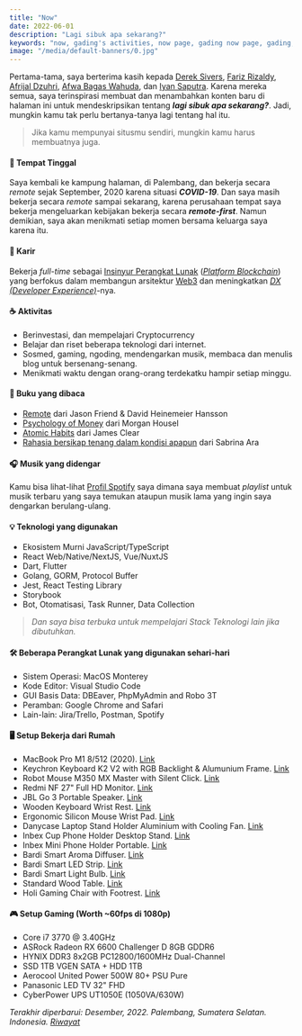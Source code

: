 ```yaml
---
title: "Now"
date: 2022-06-01
description: "Lagi sibuk apa sekarang?"
keywords: "now, gading's activities, now page, gading now page, gading, gading sedang apa, halaman aktivitas"
image: "/media/default-banners/0.jpg"
---
```


Pertama-tama, saya berterima kasih kepada [Derek Sivers](https://sive.rs/now), [Fariz Rizaldy](https://faultable.dev/now/), [Afrijal Dzuhri](https://afrijaldzuhri.wordpress.com/now), [Afwa Bagas Wahuda](https://www.wahudamon.com/now), dan [Iyan Saputra](https://iyansr.id/now). Karena mereka semua, saya terinspirasi membuat dan menambahkan konten baru di halaman ini untuk mendeskripsikan tentang ***lagi sibuk apa sekarang?***. Jadi, mungkin kamu tak perlu bertanya-tanya lagi tentang hal itu.

> Jika kamu mempunyai situsmu sendiri, mungkin kamu harus membuatnya juga.

#### 🏡 Tempat Tinggal
Saya kembali ke kampung halaman, di Palembang, dan bekerja secara *remote* sejak September, 2020 karena situasi ***COVID-19***. Dan saya masih bekerja secara *remote* sampai sekarang, karena perusahaan tempat saya bekerja mengeluarkan kebijakan bekerja secara ***remote-first***. Namun demikian, saya akan menikmati setiap momen bersama keluarga saya karena itu.

#### 💼 Karir
Bekerja *full-time* sebagai [Insinyur Perangkat Lunak](https://www.google.com/search?q=apa+pekerjaan+software+engineer) ([*Platform Blockchain*](https://www.google.com/search?q=apa+itu+blockchain)) yang berfokus dalam membangun arsitektur [Web3](https://www.google.com/search?q=apa+itu+web3) dan meningkatkan [*DX (Developer Experience)*](https://www.google.com/search?q=apa+itu+developer+experience)-nya.

#### ☕️ Aktivitas
- Berinvestasi, dan mempelajari Cryptocurrency
- Belajar dan riset beberapa teknologi dari internet.
- Sosmed, gaming, ngoding, mendengarkan musik, membaca dan menulis blog untuk bersenang-senang.
- Menikmati waktu dengan orang-orang terdekatku hampir setiap minggu.

#### 📘 Buku yang dibaca
- [Remote](https://www.google.com/search?q=remote+by+jason+fried) dari Jason Friend & David Heinemeier Hansson
- [Psychology of Money](https://www.google.com/search?q=psychology+of+money+by+morgan+housel) dari Morgan Housel
- [Atomic Habits](https://www.google.com/search?q=atomic+habits+by+james+clear) dari James Clear
- [Rahasia bersikap tenang dalam kondisi apapun](https://www.google.com/search?q=rahasia+bersikap+tenang+dalam+kondisi+apapun+sabrina+ara) dari Sabrina Ara

#### 🎧 Musik yang didengar
Kamu bisa lihat-lihat [Profil Spotify](https://open.spotify.com/user/rdnb62xxj8ga5vevgq1h6cypz) saya dimana saya membuat *playlist* untuk musik terbaru yang saya temukan ataupun musik lama yang ingin saya dengarkan berulang-ulang.

#### 💡 Teknologi yang digunakan
- Ekosistem Murni JavaScript/TypeScript
- React Web/Native/NextJS, Vue/NuxtJS
- Dart, Flutter
- Golang, GORM, Protocol Buffer
- Jest, React Testing Library
- Storybook
- Bot, Otomatisasi, Task Runner, Data Collection
> *Dan saya bisa terbuka untuk mempelajari Stack Teknologi lain jika dibutuhkan.*

#### 🛠 Beberapa Perangkat Lunak yang digunakan sehari-hari
- Sistem Operasi: MacOS Monterey
- Kode Editor: Visual Studio Code
- GUI Basis Data: DBEaver, PhpMyAdmin and Robo 3T
- Peramban: Google Chrome and Safari
- Lain-lain: Jira/Trello, Postman, Spotify

#### 🖥 Setup Bekerja dari Rumah
- MacBook Pro M1 8/512 (2020). [Link](https://shopee.co.id/Apple-MacBook-Pro-(13.3-inci-M1-2020)-8GB-RAM-512GB-SSD-Space-Grey-i.241308147.5176302064?sp_atk=3db06e93-1ed2-4045-bf33-249549e4df4c&xptdk=3db06e93-1ed2-4045-bf33-249549e4df4c)
- Keychron Keyboard K2 V2 with RGB Backlight & Alumunium Frame. [Link](https://www.tokopedia.com/ptnmtindo/keychron-k2-v2-hot-swappble-rgb-backlight-aluminum-frame-brown-switch)
- Robot Mouse M350 MX Master with Silent Click. [Link](https://www.tokopedia.com/vivanjkt/mouse-silent-dual-mode-bluetooth-wireless-2-4ghz-robot-m350-mx-master-hitam)
- Redmi NF 27" Full HD Monitor. [Link](https://www.tokopedia.com/minimusinc/monitor-gaming-full-hd-1080p-75hz-ips-27-inch-xiaomi-redmi-6-bulan?src=topads)
- JBL Go 3 Portable Speaker. [Link](https://www.tokopedia.com/jbl-official/jbl-go-3-waterproof-bluetooth-speaker)
- Wooden Keyboard Wrist Rest. [Link](https://www.tokopedia.com/woodnstationery/wood-wrist-rest-75-percent-size-for-keychron-k2-k6-etc-black-white)
- Ergonomic Silicon Mouse Wrist Pad. [Link](https://www.tokopedia.com/raja-banting/soft-silicone-mouse-wrist-pad-anti-slip-anti-bakteri-ergonomic-food-gd-biru)
- Danycase Laptop Stand Holder Aluminium with Cooling Fan. [Link](https://www.tokopedia.com/cauzastore/stand-holder-laptop-adjustable-aluminium-with-cooling-fan)
- Inbex Cup Phone Holder Desktop Stand. [Link](https://www.tokopedia.com/inbexelectronic/inbex-cup-phone-holder-serbaguna-penyangga-360-putar-desktop-stand)
- Inbex Mini Phone Holder Portable. [Link](https://www.tokopedia.com/inbexelectronic/inbex-mini-phone-holder-foldable-lifting-portable-table-stand-black)
- Bardi Smart Aroma Diffuser. [Link](https://www.tokopedia.com/bardistore/bardi-smart-aroma-diffuser)
- Bardi Smart LED Strip. [Link](https://www.tokopedia.com/bardistore/bardi-bundling-led-strip-rgbww-wifi-2m-adaptor-4m)
- Bardi Smart Light Bulb. [Link](https://www.tokopedia.com/bardistore/bardi-smart-light-bulb-rgb-ww-12w-wifi-wireless-iot-home-automation)
- Standard Wood Table. [Link](https://www.tokopedia.com/alfaproofficial/meja-kerja-meja-kantor-meja-belajar-meja-gaming-murah-minimalis-modern-dark?src=topads)
- Holi Gaming Chair with Footrest. [Link](https://www.tokopedia.com/holiofficialstore/holi-kursi-gaming-chair-computer-bangku-gaming-game-murah-hl-502-putih-footrest)

#### 🎮 Setup Gaming (Worth ~60fps di 1080p)
- Core i7 3770 @ 3.40GHz
- ASRock Radeon RX 6600 Challenger D 8GB GDDR6
- HYNIX DDR3 8x2GB PC12800/1600MHz Dual-Channel
- SSD 1TB VGEN SATA + HDD 1TB
- Aerocool United Power 500W 80+ PSU Pure
- Panasonic LED TV 32" FHD
- CyberPower UPS UT1050E (1050VA/630W)

*Terakhir diperbarui: Desember, 2022. Palembang, Sumatera Selatan. Indonesia. [Riwayat](https://github.com/gadingnst/gading.dev/commits/main/src/contents/now/id.md)*
